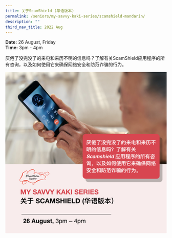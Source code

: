 ```yaml
---
title: 关于ScamShield (华语版本)
permalink: /seniors/my-savvy-kaki-series/scamshield-mandarin/
description: ""
third_nav_title: 2022 Aug
---
```

**Date:** 26 August, Friday
<br> **Time:** 3pm - 4pm

厌倦了没完没了的来电和来历不明的信息吗？了解有关ScamShield应用程序的所有咨询，以及如何使用它来确保网络安全和防范诈骗的行为。

![free webinars on scamshield in mandarin chinese for seniors](/images/aug%202022/seniors_26%20aug.jpeg)
